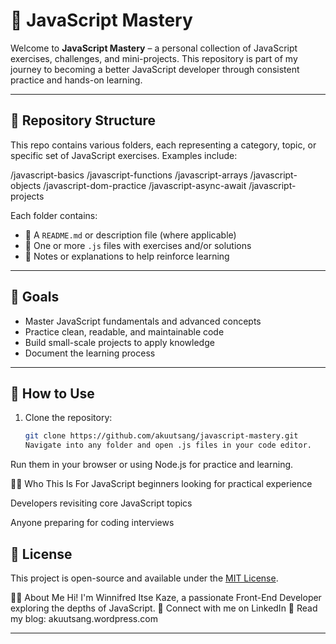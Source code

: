 # 🧠 JavaScript Mastery

Welcome to **JavaScript Mastery** – a personal collection of JavaScript exercises, challenges, and mini-projects. This repository is part of my journey to becoming a better JavaScript developer through consistent practice and hands-on learning.

---

## 📁 Repository Structure

This repo contains various folders, each representing a category, topic, or specific set of JavaScript exercises. Examples include:

/javascript-basics
/javascript-functions
/javascript-arrays
/javascript-objects
/javascript-dom-practice
/javascript-async-await
/javascript-projects

Each folder contains:

- 📝 A `README.md` or description file (where applicable)
- 🔁 One or more `.js` files with exercises and/or solutions
- 🧪 Notes or explanations to help reinforce learning

---

## 📌 Goals

- Master JavaScript fundamentals and advanced concepts
- Practice clean, readable, and maintainable code
- Build small-scale projects to apply knowledge
- Document the learning process

---

## 🚀 How to Use

1. Clone the repository:
   ```bash
   git clone https://github.com/akuutsang/javascript-mastery.git
   Navigate into any folder and open .js files in your code editor.
   ```

Run them in your browser or using Node.js for practice and learning.

🧑‍💻 Who This Is For
JavaScript beginners looking for practical experience

Developers revisiting core JavaScript topics

Anyone preparing for coding interviews

## 📜 License

This project is open-source and available under the [MIT License](./LICENSE).

🙋‍♀️ About Me
Hi! I'm Winnifred Itse Kaze, a passionate Front-End Developer exploring the depths of JavaScript.
📌 Connect with me on LinkedIn
📝 Read my blog: akuutsang.wordpress.com

---
